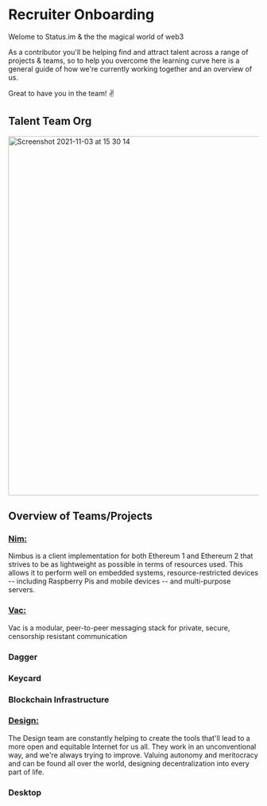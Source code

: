 [//]: <> (Title)

# Recruiter Onboarding

[//]: <> (Intro)

Welome to Status.im & the the magical world of web3

As a contributor you'll be helping find and attract talent across a range of projects & teams, so to help you overcome the learning curve here is a general guide of how we're currently working together and an overview of us.

Great to have you in the team! ✌️

## Talent Team Org

<img width="723" alt="Screenshot 2021-11-03 at 15 30 14" src="https://user-images.githubusercontent.com/32337207/140092177-9d5cafb5-0622-49f6-9dae-3828aa919c19.png">

[//]: <> (Overview of Teams/Projects - Short overview on each team, what they are responsible for, what projects they're working on, who's in the team with discord handles & the discord channel to contact them on)

## Overview of Teams/Projects

### [Nim:](https://nimbus.team/)
Nimbus is a client implementation for both Ethereum 1 and Ethereum 2 that strives to be as lightweight as possible in terms of resources used. This allows it to perform well on embedded systems, resource-restricted devices -- including Raspberry Pis and mobile devices -- and multi-purpose servers.

### [Vac:](https://vac.dev/)
Vac is a modular, peer-to-peer messaging stack for private, secure, censorship resistant communication

### Dagger

### Keycard 

### Blockchain Infrastructure 

### [Design:](https://design.status.im/) 
The Design team are constantly helping to create the tools that'll lead to a more open and equitable Internet for us all. They work in an unconventional way, and we're always trying to improve. Valuing autonomy and meritocracy and can be found all over the world, designing decentralization into every part of life.

### Desktop

[//]: <> (Overview of how Status came about & where we are now, similar to pitch we give candidates)



[//]: <> (Recruitment @ Status)



[//]: <> (High level overview process from start to finish)



[//]: <> (Recruitment Process Detailed)



[//]: <> (Tools/Platforms)



[//]: <> (Challenges so far)



[//]: <> (Extra???)
